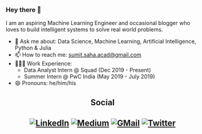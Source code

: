 ### Hey there 👋

I am an aspiring Machine Learning Engineer and occasional blogger who loves to build intelligent systems to solve real world problems. 

- 💬 Ask me about: Data Science, Machine Learning, Artificial Intelligence, Python & Julia
- 📫 How to reach me: <sumit.saha.acad@gmail.com>
- 🧑🏽‍💻 Work Experience:
  - Data Analyst Intern @ Squad (Dec 2019 - Present)
  - Summer Intern @ PwC India (May 2019 - July 2019)
- 😄 Pronouns: he/him/his

<h2 align="center">Social<h2>
<p align="center">
  <a href="https://www.linkedin.com/in/linksumitsaha/"><img src="https://img.shields.io/badge/LinkedIn--_.svg?style=social&logo=linkedin" target="_blank" alt="LinkedIn"></a>
  <a href="https://medium.com/@_sumitsaha_" target="_blank"><img src="https://img.shields.io/badge/Medium--_.svg?style=social&logo=medium" alt="Medium"></a>
  <a href="mailto:sumit.saha.acad@gmail.com" target="_blank"><img src="https://img.shields.io/badge/GMail--_.svg?style=social&logo=gmail" alt="GMail"></a>
	<a href="https://twitter.com/_sumitsaha_" target="_blank"><img src="https://img.shields.io/twitter/follow/_sumitsaha_?label=Twitter&style=social" alt="Twitter"></a>
</p>
